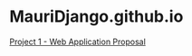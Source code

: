 # MauriDjango.github.io
[Project 1 - Web Application Proposal](https://github.com/MauriDjango/P1_DarnerMaurice_DWEC.git)
